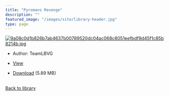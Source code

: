 ```yaml
---
title: "Pyromans Revenge"
description: ""
featured_image: "/images/site/library-header.jpg"
type: page
---
```


<a href="https://drive.google.com/uc?export=view&id=19ZNCj58HeZ3CBNXgMQStspUP2oju3Ts2" target="_blank">![9a08c0d1b826b7ab4637b00789520dc04ac068c8051eefbdf9d45f1c85b8214b.jpg](/images/library/9a08c0d1b826b7ab4637b00789520dc04ac068c8051eefbdf9d45f1c85b8214b.jpg)</a>
* Author: TeamLBVG
* <a href="https://drive.google.com/uc?export=view&id=19ZNCj58HeZ3CBNXgMQStspUP2oju3Ts2" target="_blank">View</a>

* [Download](https://drive.google.com/uc?export=download&id=19ZNCj58HeZ3CBNXgMQStspUP2oju3Ts2) (5.89 MB)

<br />[Back to library](/library/)

